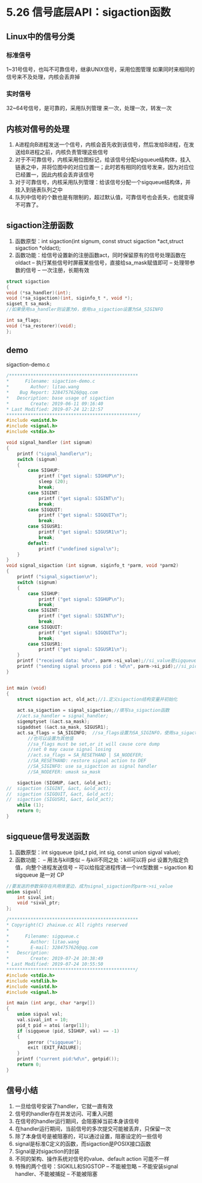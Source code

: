 # 5.26 信号底层API：sigaction函数
## Linux中的信号分类
### 标准信号
1~31号信号，也叫不可靠信号，继承UNIX信号，采用位图管理
如果同时来相同的信号来不及处理，内核会丢弃掉
### 实时信号
32~64号信号，是可靠的，采用队列管理
来一次，处理一次，转发一次
##  内核对信号的处理
1. A进程向B进程发送一个信号，内核会首先收到该信号，然后发给B进程，在发送给B进程之前，内核负责管理这些信号
2. 对于不可靠信号，内核采用位图标记，给该信号分配sigqueue结构体，挂入链表之中，并将位图中的对应位置一；此时若有相同的信号发来，因为对应位已经置一，因此内核会丢弃该信号
3. 对于可靠信号，内核采用队列管理：给该信号分配一个sigqueue结构体，并挂入到链表队列之中
4. 队列中信号的个数也是有限制的，超过默认值，可靠信号也会丢失，也就变得不可靠了。

## sigaction注册函数
1. 函数原型：int sigaction(int signum, const struct sigaction *act,struct sigaction *oldact);
2. 函数功能：给信号设置新的注册函数act，同时保留原有的信号处理函数在oldact
– 执行某些信号时屏蔽某些信号，直接给sa_mask赋值即可
– 处理带参数的信号
– 一次注册，长期有效

```c
struct sigaction
{
void (*sa_handler)(int);
void (*sa_sigaction)(int, siginfo_t *, void *);
sigset_t sa_mask;	
//如果使用sa_handler则设置为0，使用sa_sigaction设置为SA_SIGINFO

int sa_flags;
void (*sa_restorer)(void);
};
```

## demo
sigaction-demo.c
```c
/************************************************
*      Filename: sigaction-demo.c
*        Author: litao.wang
*    Bug Report: 3284757626@qq.com
*   Description: base usage of sigaction
*        Create: 2019-06-11 09:16:40
* Last Modified: 2019-07-24 12:12:57
*************************************************/
#include <unistd.h>
#include <signal.h>
#include <stdio.h>

void signal_handler (int signum)
{
    printf ("signal_handler\n");
    switch (signum)
    {
        case SIGHUP:
            printf ("get signal: SIGHUP\n");
            sleep (20);
            break;
        case SIGINT:
            printf ("get signal: SIGINT\n");
            break;
        case SIGQUIT:
            printf ("get signal: SIGQUIT\n");
            break;
        case SIGUSR1:
            printf ("get signal: SIGUSR1\n");
            break;
        default:
            printf ("undefined signal\n");
    }
}
void signal_sigaction (int signum, siginfo_t *parm, void *parm2)
{
    printf ("signal_sigaction\n");
    switch (signum)
    {
        case SIGHUP:
            printf ("get signal: SIGHUP\n");
            break;
        case SIGINT:
            printf ("get signal: SIGINT\n");
            break;
        case SIGQUIT:
            printf ("get signal: SIGQUIT\n");
            break;
        case SIGUSR1:
            printf ("get signal: SIGUSR1\n");
    }
    printf ("received data: %d\n", parm->si_value);//si_value是sigqueue传入的
    printf ("sending signal process pid : %d\n", parm->si_pid);//si_pid是自动传入的
}


int main (void)
{
	struct sigaction act, old_act;//1.定义sigaction结构变量并初始化
	
    act.sa_sigaction = signal_sigaction;//填写sa_sigaction函数
	//act.sa_handler = signal_handler;
	sigemptyset (&act.sa_mask);
	sigaddset (&act.sa_mask, SIGUSR1);
    act.sa_flags = SA_SIGINFO;	//sa_flags设置为SA_SIGINFO，使用sa_sigaction，
		//也可以设置为其他值
        //sa_flags must be set,or it will cause core dump
        //set 0 may cause signal losing
        //act.sa_flags = SA_RESETHAND | SA_NODEFER;
        //SA_RESETHAND: restore signal action to DEF
        //SA_SIGINFO: use sa_sigaction as signal handler
        //SA_NODEFER: umask sa_mask

	sigaction (SIGHUP, &act, &old_act);
//	sigaction (SIGINT, &act, &old_act);
//	sigaction (SIGQUIT, &act, &old_act);
//	sigaction (SIGUSR1, &act, &old_act);
    while (1);
	return 0;
}

```
## sigqueue信号发送函数
1. 函数原型：int sigqueue (pid_t pid, int sig, const union sigval value);
2. 函数功能：
– 用法与kill类似
– 与kill不同之处：kill可以将 pid 设置为指定负值，向整个进程发送信号
– 可以给指定进程传递一个int型数据
– sigaction 和 sigqueue 是一对 CP
```c
//要发送的参数保存在共用体里边，成为signal_sigaction的parm->si_value
union sigval{
	int sival_int;
	void *sival_ptr;
};
```

```c
/************************************************
* Copyright(C) zhaixue.cc All rights reserved
*
*      Filename: sigqueue.c
*        Author: litao.wang
*        E-mail: 3284757626@qq.com
*   Description: 
*        Create: 2019-07-24 10:38:49
* Last Modified: 2019-07-24 10:55:50
************************************************/
#include <stdio.h>
#include <stdlib.h>
#include <unistd.h>
#include <signal.h>

int main (int argc, char *argv[])
{
    union sigval val;
    val.sival_int = 10;
    pid_t pid = atoi (argv[1]);
    if (sigqueue (pid, SIGHUP, val) == -1)
    {
        perror ("sigqueue");
        exit (EXIT_FAILURE);
    }
    printf ("current pid:%d\n", getpid());
    return 0;
}
```

## 信号小结
1. 一旦给信号安装了handler，它就一直有效
2. 信号的handler存在并发访问、可重入问题
3. 在信号的handler运行期间，会阻塞掉当前本身该信号
4. 在handler运行期间，当前信号的多次提交可能被丢弃，只保留一次
5. 除了本身信号是被阻塞的，可以通过设置，阻塞设定的一些信号
6. signal是标准C定义的函数，而sigaction是POSIX接口函数
7. Signal是对sigaction的封装
8. 不同的架构、操作系统对信号的value、default action 可能不一样
9. 特殊的两个信号：SIGKILL和SIGSTOP
– 不能被忽略
– 不能安装signal handler、不能被捕捉
– 不能被阻塞